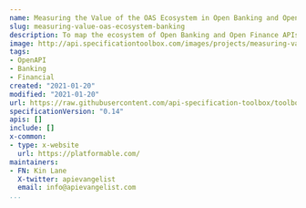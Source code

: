 ```yaml
---
name: Measuring the Value of the OAS Ecosystem in Open Banking and Open Finance
slug: measuring-value-oas-ecosystem-banking
description: To map the ecosystem of Open Banking and Open Finance APIs that use the OpenAPI Initiative’s OpenAPI Specification (OAS) and demonstrate the value and benefits of the OAS for the banks, customers, developers, FinTech, the underserved, and the API industry. If you'd like to see a full copy of the proposal please email contacts below and we can share the full proposal.
image: http://api.specificationtoolbox.com/images/projects/measuring-value-oas-ecosystem-banking.png
tags:
- OpenAPI
- Banking
- Financial
created: "2021-01-20"
modified: "2021-01-20"
url: https://raw.githubusercontent.com/api-specification-toolbox/toolbox/main/_projects/measuring-value-oas-ecosystem-banking.md
specificationVersion: "0.14"
apis: []
include: []
x-common:
- type: x-website
  url: https://platformable.com/
maintainers:
- FN: Kin Lane
  X-twitter: apievangelist
  email: info@apievangelist.com    
...
```

